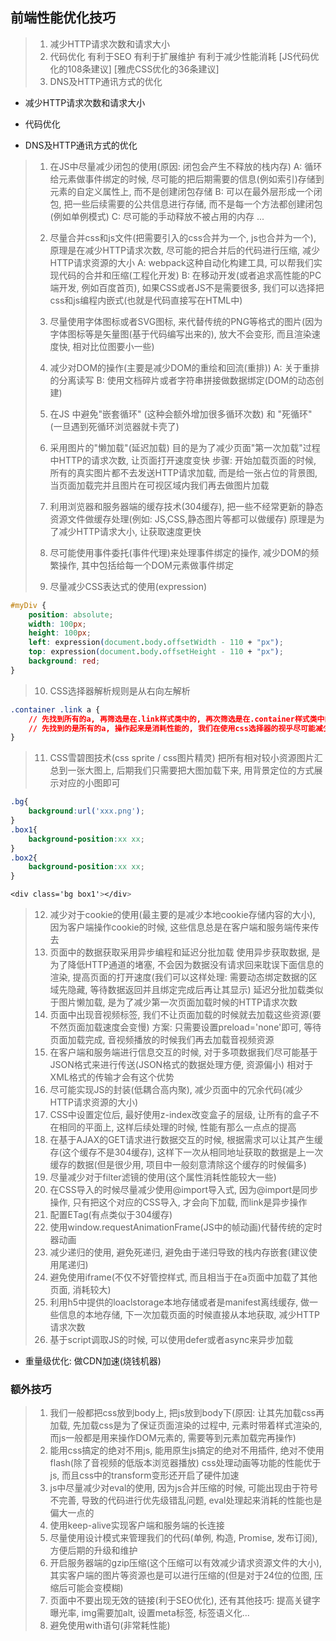 ## 前端性能优化技巧
> 1. 减少HTTP请求次数和请求大小
> 2. 代码优化
>       有利于SEO
>       有利于扩展维护
>       有利于减少性能消耗
>       [JS代码优化的108条建议]
>       [雅虎CSS优化的36条建议]
> 3. DNS及HTTP通讯方式的优化

- 减少HTTP请求次数和请求大小


- 代码优化


- DNS及HTTP通讯方式的优化

> 
> 1. 在JS中尽量减少闭包的使用(原因: 闭包会产生不释放的栈内存)
> A: 循环给元素做事件绑定的时候, 尽可能的把后期需要的信息(例如索引)存储到元素的自定义属性上, 而不是创建闭包存储
> B: 可以在最外层形成一个闭包, 把一些后续需要的公共信息进行存储, 而不是每一个方法都创建闭包(例如单例模式)
> C: 尽可能的手动释放不被占用的内存
> ...
> 2. 尽量合并css和js文件(把需要引入的css合并为一个, js也合并为一个), 原理是在减少HTTP请求次数, 尽可能的把合并后的代码进行压缩, 减少HTTP请求资源的大小
> A: webpack这种自动化构建工具, 可以帮我们实现代码的合并和压缩(工程化开发)
> B: 在移动开发(或者追求高性能的PC端开发, 例如百度首页), 如果CSS或者JS不是需要很多, 我们可以选择把css和js编程内嵌式(也就是代码直接写在HTML中)
> 
> 3. 尽量使用字体图标或者SVG图标, 来代替传统的PNG等格式的图片(因为字体图标等是矢量图(基于代码编写出来的), 放大不会变形, 而且渲染速度快, 相对比位图要小一些)
> 4. 减少对DOM的操作(主要是减少DOM的重绘和回流(重排))
> A: 关于重排的分离读写
> B: 使用文档碎片或者字符串拼接做数据绑定(DOM的动态创建)
> 5. 在JS 中避免"嵌套循环" (这种会额外增加很多循环次数) 和 "死循环" (一旦遇到死循环浏览器就卡壳了)
> 6. 采用图片的"懒加载"(延迟加载)
> 目的是为了减少页面"第一次加载"过程中HTTP的请求次数, 让页面打开速度变快
> 步骤: 开始加载页面的时候, 所有的真实图片都不去发送HTTP请求加载, 而是给一张占位的背景图, 当页面加载完并且图片在可视区域内我们再去做图片加载
> 7. 利用浏览器和服务器端的缓存技术(304缓存), 把一些不经常更新的静态资源文件做缓存处理(例如: JS,CSS,静态图片等都可以做缓存)
> 原理是为了减少HTTP请求大小, 让获取速度更快
> 8. 尽可能使用事件委托(事件代理)来处理事件绑定的操作, 减少DOM的频繁操作, 其中包括给每一个DOM元素做事件绑定
> 9. 尽量减少CSS表达式的使用(expression)
```css
#myDiv {
    position: absolute;
    width: 100px;
    height: 100px;
    left: expression(document.body.offsetWidth - 110 + "px");
    top: expression(document.body.offsetHeight - 110 + "px");
    background: red;
}
```
> 10. CSS选择器解析规则是从右向左解析

```css
.container .link a {
    // 先找到所有的a, 再筛选是在.link样式类中的, 再次筛选是在.container样式类中的
    // 先找到的是所有的a, 操作起来是消耗性能的, 我们在使用css选择器的视乎尽可能减少对标签选择器的使用
}
```
> 11. CSS雪碧图技术(css sprite / css图片精灵)
> 把所有相对较小资源图片汇总到一张大图上, 后期我们只需要把大图加载下来, 用背景定位的方式展示对应的小图即可

```css
.bg{
    background:url('xxx.png');
}
.box1{
    background-position:xx xx;
}
.box2{
    background-position:xx xx;
}

<div class='bg box1'></div>
```

> 12. 减少对于cookie的使用(最主要的是减少本地cookie存储内容的大小), 因为客户端操作cookie的时候, 这些信息总是在客户端和服务端传来传去
> 13. 页面中的数据获取采用异步编程和延迟分批加载
> 使用异步获取数据, 是为了降低HTTP通道的堵塞, 不会因为数据没有请求回来耽误下面信息的渲染, 提高页面的打开速度(我们可以这样处理: 需要动态绑定数据的区域先隐藏, 等待数据返回并且绑定完成后再让其显示)
> 延迟分批加载类似于图片懒加载, 是为了减少第一次页面加载时候的HTTP请求次数
> 14. 页面中出现音视频标签, 我们不让页面加载的时候就去加载这些资源(要不然页面加载速度会变慢)
> 方案: 只需要设置preload='none'即可, 等待页面加载完成, 音视频播放的时候我们再去加载音视频资源
> 15. 在客户端和服务端进行信息交互的时候, 对于多项数据我们尽可能基于JSON格式来进行传送(JSON格式的数据处理方便, 资源偏小)
> 相对于XML格式的传输才会有这个优势
> 16. 尽可能实现JS的封装(低耦合高内聚), 减少页面中的冗余代码(减少HTTP请求资源的大小)
> 17. CSS中设置定位后, 最好使用z-index改变盒子的层级, 让所有的盒子不在相同的平面上, 这样后续处理的时候, 性能有那么一点点的提高
> 18. 在基于AJAX的GET请求进行数据交互的时候, 根据需求可以让其产生缓存(这个缓存不是304缓存), 这样下一次从相同地址获取的数据是上一次缓存的数据(但是很少用, 项目中一般刻意清除这个缓存的时候偏多)
> 19. 尽量减少对于filter滤镜的使用(这个属性消耗性能较大一些)
> 20. 在CSS导入的时候尽量减少使用@import导入式, 因为@import是同步操作, 只有把这个对应的CSS导入, 才会向下加载, 而link是异步操作
> 21. 配置ETag(有点类似于304缓存)
> 22. 使用window.requestAnimationFrame(JS中的帧动画)代替传统的定时器动画
> 23. 减少递归的使用, 避免死递归, 避免由于递归导致的栈内存嵌套(建议使用尾递归)
> 24. 避免使用iframe(不仅不好管控样式, 而且相当于在a页面中加载了其他页面, 消耗较大)
> 25. 利用h5中提供的loaclstorage本地存储或者是manifest离线缓存, 做一些信息的本地存储, 下一次加载页面的时候直接从本地获取, 减少HTTP请求次数
> 26. 基于script调取JS的时候, 可以使用defer或者async来异步加载

- 重量级优化: 做CDN加速(烧钱机器)

### 额外技巧
> 1. 我们一般都把css放到body上, 把js放到body下(原因: 让其先加载css再加载, 先加载css是为了保证页面渲染的过程中, 元素时带着样式渲染的, 而js一般都是用来操作DOM元素的, 需要等到元素加载完再操作)
> 2. 能用css搞定的绝对不用js, 能用原生js搞定的绝对不用插件, 绝对不使用flash(除了音视频的低版本浏览器播放)
> css处理动画等功能的性能优于js, 而且css中的transform变形还开启了硬件加速
> 3. js中尽量减少对eval的使用, 因为js合并压缩的时候, 可能出现由于符号不完善, 导致的代码进行优先级错乱问题, eval处理起来消耗的性能也是偏大一点的
> 4. 使用keep-alive实现客户端和服务端的长连接
> 5. 尽量使用设计模式来管理我们的代码(单例, 构造, Promise, 发布订阅), 方便后期的升级和维护
> 6. 开启服务器端的gzip压缩(这个压缩可以有效减少请求资源文件的大小), 其实客户端的图片等资源也是可以进行压缩的(但是对于24位的位图, 压缩后可能会变模糊)
> 7. 页面中不要出现无效的链接(利于SEO优化), 还有其他技巧: 提高关键字曝光率, img需要加alt, 设置meta标签, 标签语义化...
> 8. 避免使用with语句(非常耗性能)